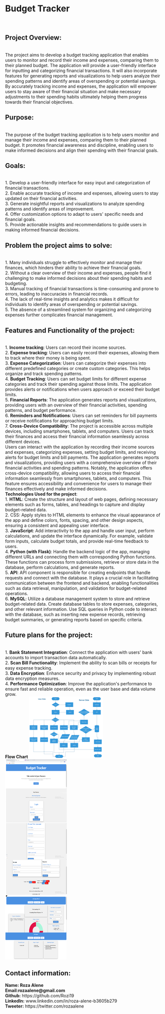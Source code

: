 <h1>Budget Tracker</h1>
<br>
<h2>Project Overview:</h2>
<br>
The project aims to develop a budget tracking application that enables users to monitor and record their income and expenses, comparing them to their planned budget. The application will provide a user-friendly interface for inputting and categorizing financial transactions. It will also incorporate features for generating reports and visualizations to help users analyze their spending patterns and identify areas of overspending or potential savings. By accurately tracking income and expenses, the application will empower users to stay aware of their financial situation and make necessary adjustments to their spending habits ultimately helping them progress towards their financial objectives.
<br>
<h2>Purpose:</h2>
<br>
The purpose of the budget tracking application is to help users monitor and manage their income and expenses, comparing them to their planned budget. It promotes financial awareness and discipline, enabling users to make informed decisions and align their spending with their financial goals.
<br>
<h2>Goals:</h2>
<br>
1.	Develop a user-friendly interface for easy input and categorization of financial transactions.
<br>
2.	Enable accurate tracking of income and expenses, allowing users to stay updated on their financial activities.
<br>
3.	Generate insightful reports and visualizations to analyze spending patterns and identify areas of improvement.
<br>
4.	Offer customization options to adapt to users' specific needs and financial goals.
<br>
5.	Provide actionable insights and recommendations to guide users in making informed financial decisions.
<br>
<h2>Problem the project aims to solve:</h2>
<br>
1.	Many individuals struggle to effectively monitor and manage their finances, which hinders their ability to achieve their financial goals.
<br>
2.	Without a clear overview of their income and expenses, people find it challenging to make informed decisions about their spending habits and budgeting.
<br>
3.	Manual tracking of financial transactions is time-consuming and prone to errors, leading to inaccuracies in financial records.
<br>
4.	The lack of real-time insights and analytics makes it difficult for individuals to identify areas of overspending or potential savings.
<br>
5.	The absence of a streamlined system for organizing and categorizing expenses further complicates financial management.
<br>
<h2>Features and Functionality of the project:</h2>
<br>
1.	<strong>Income tracking</strong>: Users can record their income sources.
<br>
2.	<strong>Expense tracking</strong>: Users can easily record their expenses, allowing them to track where their money is being spent.
<br>
3.	<strong>Expense Categorization</strong>: Users can categorize their expenses into different predefined categories or create custom categories. This helps organize and track spending patterns.
<br>
4.	<strong>Budget Tracking</strong>: Users can set budget limits for different expense categories and track their spending against those limits. The application provides alerts or notifications when users approach or exceed their budget limits.
<br>
5.	<strong>Financial Reports</strong>: The application generates reports and visualizations, providing users with an overview of their financial activities, spending patterns, and budget performance.
<br>
6.	<strong>Reminders and Notifications</strong>: Users can set reminders for bill payments or receive notifications for approaching budget limits.
<br>
7.	<strong>Cross-Device Compatibility</strong>: The project is accessible across multiple devices, including smartphones, tablets, and computers. Users can track their finances and access their financial information seamlessly across different devices.
<br>
Users can interact with the application by recording their income sources and expenses, categorizing expenses, setting budget limits, and receiving alerts for budget limits and bill payments. The application generates reports and visualizations, providing users with a comprehensive overview of their financial activities and spending patterns. Notably, the application offers cross-device compatibility, allowing users to access their financial information seamlessly from smartphones, tablets, and computers. This feature ensures accessibility and convenience for users to manage their finances effectively and make informed decisions.
<br>
<strong>Technologies Used for the project</strong>:

<br>
1.	<strong>HTML</strong>: Create the structure and layout of web pages, defining necessary elements such as forms, tables, and headings to capture and display budget-related data.
<br>
2.	CSS: Apply styles to HTML elements to enhance the visual appearance of the app and define colors, fonts, spacing, and other design aspects, ensuring a consistent and appealing user interface.
<br>
3.	<strong>JavaScript</strong>: Add interactivity to the app and handle user input, perform calculations, and update the interface dynamically. For example, validate form inputs, calculate budget totals, and provide real-time feedback to users.
<br>
4.	<strong>Python (with Flask)</strong>: Handle the backend logic of the app, managing different URLs and connecting them with corresponding Python functions. These functions can process form submissions, retrieve or store data in the database, perform calculations, and generate reports.
<br>
5.	<strong>API</strong>: API component is responsible for creating endpoints that handle requests and connect with the database. It plays a crucial role in facilitating communication between the frontend and backend, enabling functionalities such as data retrieval, manipulation, and validation for budget-related operations.
<br>
6.	<strong>MySQL</strong>: Utilize a database management system to store and retrieve budget-related data. Create database tables to store expenses, categories, and other relevant information. Use SQL queries in Python code to interact with the database, such as inserting new expense records, retrieving budget summaries, or generating reports based on specific criteria.
<br>
<h2>Future plans for the project:</h2>
<br>
1.	<strong>Bank Statement Integration</strong>: Connect the application with users' bank accounts to import transaction data automatically.
<br>
2.	<strong>Scan Bill Functionality</strong>: Implement the ability to scan bills or receipts for easy expense tracking.
<br>
3.	<strong>Data Encryption</strong>: Enhance security and privacy by implementing robust data encryption measures.
<br>
4.	<strong>Performance Optimization</strong>: Improve the application's performance to ensure fast and reliable operation, even as the user base and data volume grow.
<br>
<strong>Flow Chart</strong>
<img src="Flow_char_budget_trucker.jpg" width="240" height="200">
<img src="prototype.png" width="200" height="650">
<br>
<h2>Contact information:</h2>
	<strong>Name: Roza Alene<br>
	Email:rozaalene@gmail.com</strong><br>
	<strong>Github:</strong> https://github.com/Rozi19<br>
	<strong>LinkedIn:</strong> www.linkedin.com/in/roza-alene-b3605b279<br>
	<strong>Tweeter:</strong> https://twitter.com/rozaalene

